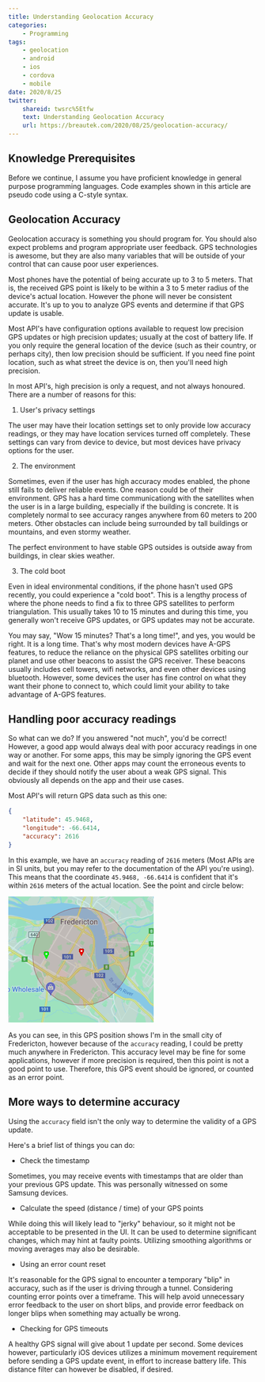 ```yaml
---
title: Understanding Geolocation Accuracy
categories:
    - Programming
tags:
    - geolocation
    - android
    - ios
    - cordova
    - mobile
date: 2020/8/25
twitter:
    shareid: twsrc%5Etfw
    text: Understanding Geolocation Accuracy
    url: https://breautek.com/2020/08/25/geolocation-accuracy/
---
```


## Knowledge Prerequisites

Before we continue, I assume you have proficient knowledge in general purpose programming languages. Code examples shown in this article are pseudo code using a C-style syntax.

## Geolocation Accuracy

Geolocation accuracy is something you should program for. You should also expect problems and program appropriate user feedback. GPS technologies is awesome, but they are also many variables that will be outside of your control that can cause poor user experiences.

Most phones have the potential of being accurate up to 3 to 5 meters. That is, the received GPS point is likely to be within a 3 to 5 meter radius of the device's actual location. However the phone will never be consistent accurate. It's up to you to analyze GPS events and determine if that GPS update is usable.

Most <span class="tip" title="Application Programming Interface">API</span>'s have configuration options available to request low precision GPS updates or high precision updates; usually at the cost of battery life. If you only require the general location of the device (such as their country, or perhaps city), then low precision should be sufficient. If you need fine point location, such as what street the device is on, then you'll need high precision.

In most API's, high precision is only a request, and not always honoured. There are a number of reasons for this:

1. User's privacy settings

The user may have their location settings set to only provide low accuracy readings, or they may have location services turned off completely. These settings can vary from device to device, but most devices have privacy options for the user.

2. The environment

Sometimes, even if the user has high accuracy modes enabled, the phone still fails to deliver reliable events. One reason could be of their environment. GPS has a hard time communicationg with the satellites when the user is in a large building, especially if the building is concrete. It is completely normal to see accuracy ranges anywhere from 60 meters to 200 meters. Other obstacles can include being surrounded by tall buildings or mountains, and even stormy weather.

The perfect environment to have stable GPS outsides is outside away from buildings, in clear skies weather.

3. The cold boot

Even in ideal environmental conditions, if the phone hasn't used GPS recently, you could experience a "cold boot". This is a lengthy process of where the phone needs to find a fix to three GPS satellites to perform triangulation. This usually takes 10 to 15 minutes and during this time, you generally won't receive GPS updates, or GPS updates may not be accurate.

You may say, "Wow 15 minutes? That's a long time!", and yes, you would be right. It is a long time. That's why most modern devices have <span class="tip" title="Assisted GPS">A-GPS</span> features, to reduce the reliance on the physical GPS satellites orbiting our planet and use other beacons to assist the GPS receiver. These beacons usually includes cell towers, wifi networks, and even other devices using bluetooth. However, some devices the user has fine control on what they want their phone to connect to, which could limit your ability to take advantage of A-GPS features.

## Handling poor accuracy readings

So what can we do? If you answered "not much", you'd be correct! However, a good app would always deal with poor accuracy readings in one way or another. For some apps, this may be simply ignoring the GPS event and wait for the next one. Other apps may count the erroneous events to decide if they should notify the user about a weak GPS signal. This obviously all depends on the app and their use cases.

Most API's will return GPS data such as this one:

```json
{
    "latitude": 45.9468,
    "longitude": -66.6414,
    "accuracy": 2616
}
```

In this example, we have an `accuracy` reading of `2616` meters (Most APIs are in SI units, but you may refer to the documentation of the API you're using). This means that the coordinate  `45.9468, -66.6414` is confident that it's within `2616` meters of the actual location. See the point and circle below:

![](/images/geolocation_accuracy_radius.png)

As you can see, in this GPS position shows I'm in the small city of Fredericton, however because of the `accuracy` reading, I could be pretty much anywhere in Fredericton. This accuracy level may be fine for some applications, however if more precision is required, then this point is not a good point to use. Therefore, this GPS event should be ignored, or counted as an error point.

## More ways to determine accuracy

Using the `accuracy` field isn't the only way to determine the validity of a GPS update.

Here's a brief list of things you can do:

- Check the timestamp

Sometimes, you may receive events with timestamps that are older than your previous GPS update. This was personally witnessed on some Samsung devices.

- Calculate the speed (distance / time) of your GPS points

While doing this will likely lead to "jerky" behaviour, so it might not be acceptable to be presented in the UI. It can be used to determine significant changes, which may hint at faulty points. Utilizing smoothing algorithms or moving averages may also be desirable.

- Using an error count reset

It's reasonable for the GPS signal to encounter a temporary "blip" in accuracy, such as if the user is driving through a tunnel. Considering counting error points over a timeframe. This will help avoid unnecessary error feedback to the user on short blips, and provide error feedback on longer blips when something may actually be wrong.

- Checking for GPS timeouts

A healthy GPS signal will give about 1 update per second. Some devices however, particularly iOS devices utilizes a minimum movement requirement before sending a GPS update event, in effort to increase battery life. This distance filter can however be disabled, if desired.
